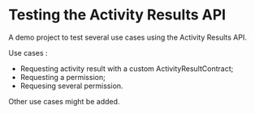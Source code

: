 # Testing the Activity Results API
A demo project to test several use cases using the Activity Results API. 

Use cases :
- Requesting activity result with a custom ActivityResultContract;
- Requesting a permission;
- Requesing several permission.

Other use cases might be added. 
